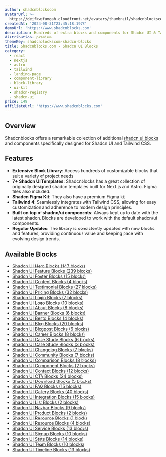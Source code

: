 ```yaml
---
author: shadcnblockscom
avatarUrl: >-
  https://deifkwefumgah.cloudfront.net/avatars/thumbnail/shadcnblockscom-shadcn-blocks-avatar-medium.webp?t=1757004487093
createdAt: '2024-08-31T23:45:18.197Z'
demoUrl: 'https://www.shadcnblocks.com'
description: Hundreds of extra blocks and components for Shadcn UI & Tailwind CSS
distribution: premium
themeKey: shadcnblockscom-shadcn-blocks
title: Shadcnblocks.com - Shadcn UI Blocks
category:
  - react
  - nextjs
  - astro
  - tailwind
  - landing-page
  - component-library
  - block-library
  - ui-kit
  - shadcn-registry
  - shadcn-ui
price: 149
affiliateUrl: 'https://www.shadcnblocks.com'
---
```


## Overview

Shadcnblocks offers a remarkable collection of additional [shadcn ui blocks](https://shadcnblocks.com/blocks) and components specifically designed for Shadcn UI and Tailwind CSS.
## Features

- **Extensive Block Library**: Access hundreds of customizable blocks that suit a variety of project needs
- **7+ Shadcn UI Templates**: Shadcnblocks has a great collection of originally designed shadcn templates built for Next.js and Astro. Figma files also included.
- **Shadcn Figma Kit**: They also have a premium Figma kit
- **Tailwind 4**: Seamlessly integrates with Tailwind CSS, allowing for easy customization and adherence to modern design principles.
- **Built on top of shadnc/ui components**: Always kept up to date with the latest shadcn. Blocks are developed to work with the default shadcn/ui components.
- **Regular Updates**: The library is consistently updated with new blocks and features, providing continuous value and keeping pace with evolving design trends. 

## Available Blocks

- [Shadcn UI Hero Blocks (147 blocks)](https://shadcnblocks.com/group/hero)
- [Shadcn UI Feature Blocks (239 blocks)](https://shadcnblocks.com/group/feature)
- [Shadcn UI Footer Blocks (15 blocks)](https://shadcnblocks.com/group/footer)
- [Shadcn UI Content Blocks (4 blocks)](https://shadcnblocks.com/group/content)
- [Shadcn UI Testimonial Blocks (27 blocks)](https://shadcnblocks.com/group/testimonial)
- [Shadcn UI Pricing Blocks (32 blocks)](https://shadcnblocks.com/group/pricing)
- [Shadcn UI Login Blocks (7 blocks)](https://shadcnblocks.com/group/login)
- [Shadcn UI Logo Blocks (10 blocks)](https://shadcnblocks.com/group/logos)
- [Shadcn UI About Blocks (8 blocks)](https://shadcnblocks.com/group/about)
- [Shadcn UI Banner Blocks (6 blocks)](https://shadcnblocks.com/group/banner)
- [Shadcn UI Bento Blocks (4 blocks)](https://shadcnblocks.com/group/bento)
- [Shadcn UI Blog Blocks (20 blocks)](https://shadcnblocks.com/group/blog)
- [Shadcn UI Blogpost Blocks (6 blocks)](https://shadcnblocks.com/group/blogpost)
- [Shadcn UI Career Blocks (8 blocks)](https://shadcnblocks.com/group/careers)
- [Shadcn UI Case Study Blocks (6 blocks)](https://shadcnblocks.com/group/casestudies)
- [Shadcn UI Case Study Blocks (3 blocks)](https://shadcnblocks.com/group/casestudy)
- [Shadcn UI Changelog Blocks (7 blocks)](https://shadcnblocks.com/group/changelog)
- [Shadcn UI Community Blocks (7 blocks)](https://shadcnblocks.com/group/community)
- [Shadcn UI Comparison Blocks (8 blocks)](https://shadcnblocks.com/group/compare)
- [Shadcn UI Component Blocks (2 blocks)](https://shadcnblocks.com/group/component)
- [Shadcn UI Contact Blocks (12 blocks)](https://shadcnblocks.com/group/contact)
- [Shadcn UI CTA Blocks (24 blocks)](https://shadcnblocks.com/group/cta)
- [Shadcn UI Download Blocks (5 blocks)](https://shadcnblocks.com/group/download)
- [Shadcn UI FAQ Blocks (15 blocks)](https://shadcnblocks.com/group/faq)
- [Shadcn UI Gallery Blocks (40 blocks)](https://shadcnblocks.com/group/gallery)
- [Shadcn UI Integration Blocks (15 blocks)](https://shadcnblocks.com/group/integration)
- [Shadcn UI List Blocks (2 blocks)](https://shadcnblocks.com/group/list)
- [Shadcn UI Navbar Blocks (9 blocks)](https://shadcnblocks.com/group/navbar)
- [Shadcn UI Product Blocks (2 blocks)](https://shadcnblocks.com/group/product)
- [Shadcn UI Resource Blocks (1 block)](https://shadcnblocks.com/group/resource)
- [Shadcn UI Resource Blocks (4 blocks)](https://shadcnblocks.com/group/resources)
- [Shadcn UI Service Blocks (13 blocks)](https://shadcnblocks.com/group/services)
- [Shadcn UI Signup Blocks (10 blocks)](https://shadcnblocks.com/group/signup)
- [Shadcn UI Stats Blocks (14 blocks)](https://shadcnblocks.com/group/stats)
- [Shadcn UI Team Blocks (10 blocks)](https://shadcnblocks.com/group/team)
- [Shadcn UI Timeline Blocks (13 blocks)](https://shadcnblocks.com/group/timeline)
